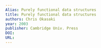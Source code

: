```yaml
---
Alias: Purely functional data structures
title: Purely functional data structures
authors: Chris Okasaki
year: 2003
publisher: Cambridge Univ. Press
DOI: 
URL: 
---
```


